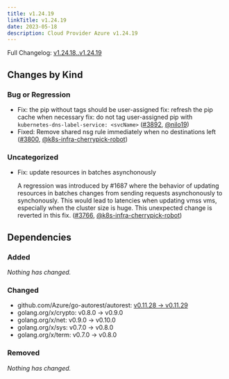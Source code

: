 ```yaml
---
title: v1.24.19
linkTitle: v1.24.19
date: 2023-05-18
description: Cloud Provider Azure v1.24.19
---
```

Full Changelog: [v1.24.18..v1.24.19](https://github.com/kubernetes-sigs/cloud-provider-azure/compare/v1.24.18...v1.24.19)

## Changes by Kind

### Bug or Regression

- Fix: the pip without tags should be user-assigned
  fix: refresh the pip cache when necessary
  fix: do not tag user-assigned pip with `kubernetes-dns-label-service: <svcName>` ([#3892](https://github.com/kubernetes-sigs/cloud-provider-azure/pull/3892), [@nilo19](https://github.com/nilo19))
- Fixed: Remove shared nsg rule immediately when no destinations left ([#3800](https://github.com/kubernetes-sigs/cloud-provider-azure/pull/3800), [@k8s-infra-cherrypick-robot](https://github.com/k8s-infra-cherrypick-robot))

### Uncategorized

- Fix: update resources in batches asynchonously
  
  A regression was introduced by #1687 where the behavior of updating resources in batches changes from sending requests asynchonously to synchonously. This would lead to latencies when updating vmss vms, especially when the cluster size is huge. This unexpected change is reverted in this fix. ([#3766](https://github.com/kubernetes-sigs/cloud-provider-azure/pull/3766), [@k8s-infra-cherrypick-robot](https://github.com/k8s-infra-cherrypick-robot))

## Dependencies

### Added
_Nothing has changed._

### Changed
- github.com/Azure/go-autorest/autorest: [v0.11.28 → v0.11.29](https://github.com/Azure/go-autorest/autorest/compare/v0.11.28...v0.11.29)
- golang.org/x/crypto: v0.8.0 → v0.9.0
- golang.org/x/net: v0.9.0 → v0.10.0
- golang.org/x/sys: v0.7.0 → v0.8.0
- golang.org/x/term: v0.7.0 → v0.8.0

### Removed
_Nothing has changed._
